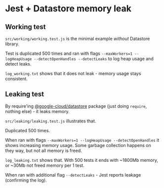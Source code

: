 
# Jest + Datastore memory leak

## Working test

`src/working/working.test.js` is the minimal example *without* Datastore library.

Test is duplicated 500 times and ran with flags `--maxWorkers=1 --logHeapUsage --detectOpenHandles --detectLeaks`
to log heap usage and detect leaks.

`log_working.txt` shows that it does not leak - memory usage stays consistent.

## Leaking test

By require'ing [@google-cloud/datastore](https://github.com/googleapis/nodejs-datastore) package (just doing `require`,
nothing else) - it leaks memory.

`src/leaking/leaking.test.js` illustrates that.

Duplicated 500 times.

When ran with flags `--maxWorkers=1 --logHeapUsage --detectOpenHandles` it shows increasing memory usage. Some garbage
collection happens on they way, but not all memory is freed.

`log_leaking.txt` shows that. With 500 tests it ends with ~1800Mb memory, or ~30Mb not freed memory per 1 test.

When ran with additional flag `--detectLeaks` - Jest reports leakage (confirming the log).
